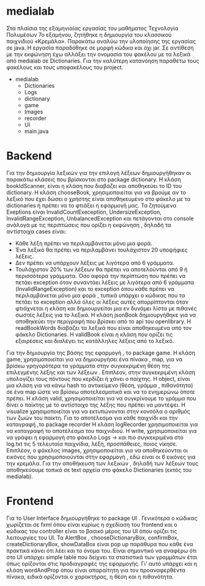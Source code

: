 # medialab
Στα πλαίσια της εξαμηνιαίας εργασίας του μαθήματος Τεχνολογία Πολυμέσων 7ο εξαμήνου, ζητήθηκε η δημιουργία του κλασσικού παιχνιδιού «Κρεμάλα». Παρακάτω αναλύω την υλοποίησης της εργασίας σε java.
Η εργασία παραδόθηκε σε μορφή κώδικα και όχι jar.
Σε αντίθεση με την εκφώνηση έχω αλλάξει την ονομασία του φακέλου με τα λεξικά από medialab σε Dictionaries.
Για την καλύτερη κατανόηση παραθέτω τους φακέλους και τους υποφακέλους του project.
-	medialab
	-	Dictionaries
	- Logs
	- dictionary
	- game
	- Images
	- recorder
	- UI
	- main.java
# Backend
Για την δημιουργία λεξικών για την επιλογή λέξεων δημιουργήθηκαν οι παρακάτω κλάσεις που βρίσκονται στο package dictionary.
Η κλάση bookIdScanner, είναι η κλάση που διαβάζει και αποθηκεύει το ID του dictionary.
Η κλάση chooseBook, χρησιμοποιείται για να βρούμε αν το λεξικό που έχει δώσει ο χρήστης είναι αποθηκευμένο στο φάκελο με τα dictionaries ή πρέπει να το φτιάξει η εφαρμογή μας. 
Τα ζητούμενα Exeptions είναι InvalidCountExeception, UndersizeException, InvalidRangeException, UnbalancedException και πετάγονται στο console ανάλογά με τις περιπτώσεις που ορίζει η εκφώνηση , δηλαδή τα αντίστοιχα cases είναι:
- Κάθε λέξη πρέπει να περιλαμβάνεται μόνο μια φορά. 
- Ένα λεξικό θα πρέπει να περιλαμβάνει τουλάχιστον 20 υποψήφιες λέξεις. 
- Δεν πρέπει να υπάρχουν λέξεις με λιγότερα από 6 γράμματα. 
- Τουλάχιστον 20% των λέξεων θα πρέπει να αποτελούνται από 9 ή περισσότερα γράμματα.
Όσο αφορά την περίπτωση που πρέπει να πετάει exception όταν συναντάει λέξεις με λιγότερα από 6 γράμματα (InvalidRangeException) και το exception όπου κάθε πρέπει να περιλαμβάνεται μόνο μια φορά , τυπικά υπάρχει ο κώδικας που τα πετάει το exception αλλά όλες οι λέξεις αυτές απορρίπτονται όταν φτιάχνεται η κλάση και δημιουργείται μια εν δυνάμει λίστα με πιθανές σωστές λέξεις για το λεξικό. 
Η κλάση jsonBook δημιουργήθηκε για να αποθηκεύει την περιγραφή που βρίσκει από το api του openlibrary.
Η readBookWords διαβάζει τα λεξικά που είναι αποθηκευμένα από τον φάκελο Dictionaries.
Η validBook είναι η κλάση που ορίζει τις εξαιρέσεις και διαλέγει τις κατάλληλες λέξεις από το λεξικό.

Για την δημιουργία της βάσης της εφαρμογή , το package game.
Η κλάση game, χρησιμοποιείται για να δημιουργήσει ένα πίνακα , map, για να βρίσκω γρηγορότερα τα γράμματα στην συγκεκριμένη θέση της επιλεγμένης λέξης και των λέξεων . Επιπλέον, στην συγκεκριμένη κλάση υπολογίζει τους πόντους που κερδίζει ή χάνει ο παίχτης.
Η object, είναι μια κλάση για να κάνω hash το αντικείμενο (θέση, γράμμα , πιθανότητα) σε ένα map ώστε να βρίσκω αποτελεσματικά και να το ενημερώνω όποτε πρέπει.
Η κλάση valid, χρησιμοποιείται για να συγκρίνουμε το γράμμα που δίνει ο παίκτης με το αντίστοιχο της λέξης που πρέπει να μαντέψει.
Η visualize χρησιμοποιείται για να εκτυπώνονται στην κονσόλα ο αριθμός των ζωών του παίκτη.
Για το αποτέλεσμα για κάθε παιχνίδι και την καταγραφή ,το package recorder
Η κλάση logRecorder χρησιμοποιείται για να καταγραφή το αποτέλεσμα του παιχνιδιού.
Η write, χρησιμοποιείται για να γράφει η εφαρμογή στο φάκελο Logs -> και πιο συγκεκριμένα στο log.txt τις 5 τελευταία παιχνίδια, λέξη, προσπάθειες, ποιος νίκησε.
Επιπλέον, ο φάκελος images, χρησιμοποιείται για να αποθηκεύονται οι εικόνες που χρησιμοποιούνται στην εφαρμογή , εδώ είναι οι 6 εικόνες για την κρεμάλα.
Για την αποθήκευση των λεξικών , δηλαδή των λέξεων τους αποθηκεύουμε τοπικά σε text αρχεία στο φάκελο Dictionaries (εκτός του medialab).

# Frontend
Για το User Interface δημιουργήθηκε το package UI .
Γενικότερα ο κώδικας χωρίζεται σε fxml όπου είναι κυρίως η σχεδίαση του frontend και ο κώδικας του controller είναι το βασικό μέρος του UI όπου ορίζει τις λειτουργίες του UI.
Τα AlertBox , chooseDictionaryBox, confirmBox, createDictionaryBox, showDataBox είναι pop up παράθυρα που κάθε ένα πρακτικά κάνει ότι λέει και το όνομα του.
Είναι σημαντικό να αναφέρω ότι στο UI υπάρχει simple table που δείχνει τα στατιστικά των γραμμάτων έτσι όπως ορίζονται στις προδιαγραφές της εφαρμογής. Γι’ αυτό υπάρχει και η κλάση wordAndProp όπου είναι απαραίτητη για τον προαναφερθέντα πίνακα, ειδικά ορίζονται ο χαρακτήρας, η θέση και η πιθανότητα.
